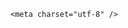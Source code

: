 <!DOCTYPE html>
<html lang="zh-CN">

<head>
    
<title>卡塔尔承诺购买最多210架美国制造波音飞机，卡航什么规模？能消化这么多飞机吗？_腾讯新闻</title>
<meta name="keywords" content="卡塔尔航空公司,卡航,卡塔尔,波音公司,卡塔尔_时政,美国,飞机,阿联酋航空,美国_时政,多哈,美国_社会,客机">
<meta name="description" content="波音公司与卡塔尔航空周三宣布达成协议，这家中东航司将购买多达210架飞机，创下这家美国飞机制造商宽体客机订单量的历史新高。根据双方发布的新闻稿，这笔卡塔尔航空史上最大订单包括130架波音787梦想客机和30架多次延期的777-9机型，并包含50架额外飞机的选购权。卡塔尔航空还与GE航空航天签署协议，将为这批波音飞机配备...">
<meta name="author" content="腾讯网">
<meta name="copyright" content="Copyright 1998 - 2025 Tencent. All Rights Reserved">
<meta property="og:type" content="news" />

<meta property="og:title" content="卡塔尔承诺购买最多210架美国制造波音飞机，卡航什么规模？能消化这么多飞机吗？_腾讯新闻" />
<meta property="og:description" content="波音公司与卡塔尔航空周三宣布达成协议，这家中东航司将购买多达210架飞机，创下这家美国飞机制造商宽体客机订单量的历史新高。根据双方发布的新闻稿，这笔卡塔尔航空史上最大订单包括130架波音787梦想客机和30架多次延期的777-9机型，并包含50架额外飞机的选购权。卡塔尔航空还与GE航空航天签署协议，将为这批波音飞机配备..." />
<meta property="og:url" content="https://news.qq.com/rain/a/20250515Q0058X00" />
<meta property="og:image" content="https://inews.gtimg.com/news_ls/O-W9_6DdP9dwc9Y3qsmtMRsYfJiIUc4iSvTXOtk0QvJ94AA_640330/0" />
<meta property="article:author" content="" />
<meta property="article:published_time" content="2025-05-15 13:07:42" />
<meta property="category" content="" />

    <meta charset="utf-8" />
<meta http-equiv="X-UA-Compatible" content="IE=Edge" />
<meta name="viewport" content="width=device-width, initial-scale=1, shrink-to-fit=no" />
<link rel="dns-prefetch" href="mat1.gtimg.com">
<link rel="dns-prefetch" href="i.news.qq.com">
<link rel="shortcut icon" href="https://mat1.gtimg.com/qqcdn/qqindex2021/favicon.ico">
<script nomodule="true" src="https://mat1.gtimg.com/qqcdn/qqindex2021/common-static/20240515201444/core3-37-1.min.js"></script>
<script>
  try {
    if (!window.IntersectionObserver) {
      var observerScript = document.createElement('script');
      observerScript.src = "https://mat1.gtimg.com/qqcdn/qqindex2021/common-static/20241024141058/intersection-observer-polyfill.js";
      document.head.appendChild(observerScript);
    }
  } catch (error) {}
</script>

<script>
  try {
    if (!Element.prototype.scrollTo) {
      var scrollScript = document.createElement('script');
      scrollScript.src = "https://mat1.gtimg.com/qqcdn/qqindex2021/common-static/20241025153001/scroll-behavior-polyfill.js";
      document.head.appendChild(scrollScript);
    }
  } catch (error) {}
</script>
<script>
  try {
    if ('scrollRestoration' in window.history) {
      window.history.scrollRestoration = 'manual';
    }
    window.isPcClient = Boolean(window.electron) && (
      window.navigator.userAgent.indexOf('pc-client') > 0 ||
      window.navigator.userAgent.indexOf('TencentNews') > 0
    );
  } catch {}
</script>
<script>
  try {
    if (window.isPcClient) {
      var bodyStyle = document.createElement('style');
      bodyStyle.innerText = 'body{ zoom: 0.95 }';
      document.head.appendChild(bodyStyle);
    }
  } catch {}
</script>
<script>
  window.DATA = {"emojiSwitch":1,"is_deleted":0,"news_update_time":1747285766,"shareImg":"https://inews.gtimg.com/om_ls/OypXMKC9Fa-KHfr1ov70qJszYj60BEj4PldBAUHpv4sEMAA_870492/0","surl":"https://view.inews.qq.com/a/20250515Q0058X00","answer_num":2,"atype":232,"card":{"cpLevel":2,"desc":"腾讯新闻问答课代表，结合当下热点新闻和网友热议，发现好问题，期待好回答。","msgEntry":1,"uin":"ecbe89d289b6198c7996f16538ebc224f9","vip_icon":"http://inews.gtimg.com/newsapp_ls/0/14876051701/0","liveInfo":{},"vip_type":"30012","vip_type_new":"30012","chlname":"问答课代表","update_frequency":"1970-01-01 08:00:00","suid":"8QMc339d5IQeuTzY5QN3","chlid":"22983986","icon":"https://inews.gtimg.com/om_ls/OPBO91JgEbYG-O62jC2hCRA_yoydsA8oEANb87pxgNxKgAA_200200/0","vip_desc":"腾讯新闻问答课代表官方账号","vip_icon_night":"http://inews.gtimg.com/newsapp_ls/0/14876052067/0","vip_place":"left"},"content":null,"detail_entry":{"orignal_entry":1,"is_orignal":1},"intro":"","url":"https://view.inews.qq.com/a/20250515Q0058X00","abstract":"","copyright_wording_share":"免责声明","disableDeclare":1,"ret":0,"adInfo":{"openAds":1,"openAdsComment":1,"openAdsPhotos":1,"openAdsText":1,"openRelatedNewsAd":1},"attribute":{},"channelEntryJumpType":1,"content_words_num":36,"final_declare":["个人观点，仅供参考"],"remarks":"","time":"2025-05-15 00:05:45","all_long_pic":1,"categoryrray":{"category_id":"229","sub_category_id":"520"},"commentid":"","enableDiffusion":1,"extra_property":{"FeedbackDetailDisableInsert":0,"zanSkinType":""},"questionInfo":{"title":"卡塔尔承诺购买最多210架美国制造波音飞机，卡航什么规模？能消化这么多飞机吗？","url":"http://view.inews.qq.com/a/20250515Q0058X00","abstract":"","id":"20250515Q0058X00","longtitle":"卡塔尔承诺购买最多210架美国制造波音飞机，卡航什么规模？能消化这么多飞机吗？","question_short_title":"卡塔尔承诺购买最多210架美国制造波音飞机，卡航什么规模？能消化这么多飞机吗？","relate_extend_infos":[{"id":"20250515A03G6V00","longtitle":"波音与卡塔尔航空达成210架飞机创纪录协议 特朗普：波音史上最大单笔订单！","picShowType":"90092","thumbnails_qqnews":["https://inews.gtimg.com/news_ls/O6oL-_Ame-XYlnxG4B5hpLAWFSFgkU7cz8RIxXUigcBVwAA_294195/0"],"title":"波音与卡塔尔航空达成210架飞机创纪录协议 特朗普：波音史上最大单笔订单！","url":"https://view.inews.qq.com/a/20250515A03G6V00","abstract":"波音公司与卡塔尔航空周三宣布达成协议，这家中东航司将购买多达210架飞机，创下这家美国飞机制造商宽体客机订单量的历史新高。根据双方发布的新闻稿，这笔卡塔尔航空史上最大订单包括130架波音787梦想客机和30架多次延期的777-9机型，并包含50架额外飞机的选购权。卡塔尔航空还与GE航空航天签署协议，将为这批波音飞机配备...","articletype":"0"}],"thumbnails_qqnews":["https://inews.gtimg.com/om_ls/OypXMKC9Fa-KHfr1ov70qJszYj60BEj4PldBAUHpv4sEMAA_294195/0"]},"shareDesc":"腾讯新闻","FadCid":"","closeCommentBanner":0,"emojiRelatedSwitch":1,"news_app_recommend_status":4,"question_id":"","already_answer":false,"ai_switch":true,"safe_cntl":{"close_all_ad":0,"close_all_rel":0,"close_relate_thing":0,"close_share_pull":0,"emoticon_comment_mode":0,"close_all_emoticon_comment":0,"close_all_favorite":0,"close_comment_dislike":0,"close_global_news_sis":0},"self_declare":{"declare":"个人观点，仅供参考"},"copyright_share":"本文来自腾讯新闻客户端创作者，不代表腾讯新闻的观点和立场。","forbidCommentUpDown":0,"iNewsRecommendLevel":1,"id":"20250515Q0058X00","isSensitive":0,"likeInfo":0,"relate_extend_infos":{"imgURLSmall":"https://inews.gtimg.com/news_ls/O6oL-_Ame-XYlnxG4B5hpLAWFSFgkU7cz8RIxXUigcBVwAA_150120/0","longTitle":"波音与卡塔尔航空达成210架飞机创纪录协议 特朗普：波音史上最大单笔订单！","title":"波音与卡塔尔航空达成210架飞机创纪录协议 特朗普：波音史上最大单笔订单！","url":"http://view.inews.qq.com/a/20250515A03G6V00","abstract":"波音公司与卡塔尔航空周三宣布达成协议，这家中东航司将购买多达210架飞机，创下这家美国飞机制造商宽体客机订单量的历史新高。根据双方发布的新闻稿，这笔卡塔尔航空史上最大订单包括130架波音787梦想客机和30架多次延期的777-9机型，并包含50架额外飞机的选购权。卡塔尔航空还与GE航空航天签署协议，将为这批波音飞机配备...","id":"20250515A03G6V00","imgURL":"https://inews.gtimg.com/news_ls/O6oL-_Ame-XYlnxG4B5hpLAWFSFgkU7cz8RIxXUigcBVwAA_640330/0"},"title":"卡塔尔承诺购买最多210架美国制造波音飞机，卡航什么规模？能消化这么多飞机吗？","article_category":"229","cms_id":"20250515Q0058X00","articleId":"20250515Q02RNX00","article_type":232,"tags":"","desc":"波音公司与卡塔尔航空周三宣布达成协议，这家中东航司将购买多达210架飞机，创下这家美国飞机制造商宽体客机订单量的历史新高。根据双方发布的新闻稿，这笔卡塔尔航空史上最大订单包括130架波音787梦想客机和30架多次延期的777-9机型，并包含50架额外飞机的选购权。卡塔尔航空还与GE航空航天签署协议，将为这批波音飞机配备...","videoArr":[]};
</script>
<script>
  window.channelInfo = {"channelConfig":{"channelNav":[{"_auto_id":"1","active_alien_img":"","alien_img":"","channel_id":"news_news_home","is_local":"0","link":"https://www.qq.com","name_cn":"首页","name_en":"home"},{"_auto_id":"2","active_alien_img":"","alien_img":"","channel_id":"news_news_top","is_local":"0","link":"","name_cn":"要闻","name_en":"news"},{"_auto_id":"4","active_alien_img":"","alien_img":"","channel_id":"news_news_bj","is_local":"1","link":"","name_cn":"北京","name_en":"bj"},{"_auto_id":"5","active_alien_img":"","alien_img":"","channel_id":"news_news_finance","is_local":"0","link":"","name_cn":"财经","name_en":"finance"},{"_auto_id":"6","active_alien_img":"","alien_img":"","channel_id":"news_news_tech","is_local":"0","link":"","name_cn":"科技","name_en":"tech"},{"_auto_id":"7","active_alien_img":"","alien_img":"","channel_id":"tv","is_local":"0","link":"https://v.qq.com/channel/tv/?ptag=qqnews","name_cn":"电视剧","name_en":"tv"},{"_auto_id":"8","active_alien_img":"","alien_img":"","channel_id":"news_news_qa","is_local":"0","link":"","name_cn":"热问","name_en":"qa"},{"_auto_id":"9","active_alien_img":"","alien_img":"","channel_id":"news_news_ent","is_local":"0","link":"","name_cn":"娱乐","name_en":"ent"},{"_auto_id":"10","active_alien_img":"","alien_img":"","channel_id":"variety","is_local":"0","link":"https://v.qq.com/channel/variety/?ptag=qqnews","name_cn":"综艺","name_en":"variety"},{"_auto_id":"11","active_alien_img":"","alien_img":"","channel_id":"news_news_sports","is_local":"0","link":"","name_cn":"体育","name_en":"sports"},{"_auto_id":"13","active_alien_img":"","alien_img":"","channel_id":"news_news_nba","is_local":"0","link":"","name_cn":"NBA","name_en":"nba"},{"_auto_id":"14","active_alien_img":"","alien_img":"","channel_id":"news_news_world","is_local":"0","link":"","name_cn":"国际","name_en":"world"},{"_auto_id":"15","active_alien_img":"","alien_img":"","channel_id":"news_news_mil","is_local":"0","link":"","name_cn":"军事","name_en":"milite"},{"_auto_id":"16","active_alien_img":"","alien_img":"","channel_id":"news_news_auto","is_local":"0","link":"","name_cn":"汽车","name_en":"auto"},{"_auto_id":"17","active_alien_img":"","alien_img":"","channel_id":"news_news_house","is_local":"0","link":"","name_cn":"房产","name_en":"house"},{"_auto_id":"18","active_alien_img":"","alien_img":"","channel_id":"news_news_edu","is_local":"0","link":"","name_cn":"教育","name_en":"edu"},{"_auto_id":"19","active_alien_img":"","alien_img":"","channel_id":"news_news_antip","is_local":"0","link":"","name_cn":"健康","name_en":"health"},{"_auto_id":"20","active_alien_img":"","alien_img":"","channel_id":"news_news_video","is_local":"0","link":"","name_cn":"视频","name_en":"video"},{"_auto_id":"21","active_alien_img":"","alien_img":"","channel_id":"news_news_game","is_local":"0","link":"","name_cn":"游戏","name_en":"games"},{"_auto_id":"22","active_alien_img":"","alien_img":"","channel_id":"news_news_nchupin","is_local":"0","link":"","name_cn":"眼界","name_en":"chupin"},{"_auto_id":"24","active_alien_img":"","alien_img":"","channel_id":"news_news_football","is_local":"0","link":"","name_cn":"足球","name_en":"football"},{"_auto_id":"25","active_alien_img":"","alien_img":"","channel_id":"news_news_kepu","is_local":"0","link":"","name_cn":"科学","name_en":"kepu"},{"_auto_id":"26","active_alien_img":"","alien_img":"","channel_id":"news_news_digi","is_local":"0","link":"","name_cn":"数码","name_en":"digi"},{"_auto_id":"28","active_alien_img":"","alien_img":"","channel_id":"ymzx","is_local":"0","link":"https://gamer.qq.com/v2/cloudgame/game/96897?ichannel=txxwpc0Ftxxwpc1","name_cn":"元梦之星","name_en":"news_news_ymzx"},{"_auto_id":"31","active_alien_img":"","alien_img":"","channel_id":"movie","is_local":"0","link":"https://v.qq.com/channel/movie/?ptag=qqnews","name_cn":"电影","name_en":"movie"},{"_auto_id":"32","active_alien_img":"","alien_img":"","channel_id":"news_news_esport","is_local":"0","link":"","name_cn":"电竞","name_en":"esport"},{"_auto_id":"34","active_alien_img":"","alien_img":"","channel_id":"news_news_history","is_local":"0","link":"","name_cn":"历史","name_en":"history"},{"_auto_id":"35","active_alien_img":"","alien_img":"","channel_id":"news_news_baby","is_local":"0","link":"","name_cn":"育儿","name_en":"baby"},{"_auto_id":"36","active_alien_img":"","alien_img":"","channel_id":"hbjy","is_local":"0","link":"https://gp.qq.com/act/a20250421mnqlx/news.shtml","name_cn":"和平精英","name_en":"news_news_hbjy"},{"_auto_id":"37","active_alien_img":"","alien_img":"","channel_id":"cloud_gamer","is_local":"0","link":"https://gamer.qq.com/?ichannel=txxwpc0Ftxxwpc1","name_cn":"云游戏","name_en":"cloud_gamer"},{"_auto_id":"38","active_alien_img":"","alien_img":"","channel_id":"news_news_lic","is_local":"0","link":"","name_cn":"理财","name_en":"finance_licai"},{"_auto_id":"39","active_alien_img":"","alien_img":"","channel_id":"news_news_istock","is_local":"0","link":"","name_cn":"股票","name_en":"finance_stock"},{"_auto_id":"40","active_alien_img":"","alien_img":"","channel_id":"ren_min_shi_pin","is_local":"0","link":"https://news.qq.com/omn/author/8QMd3Hld74cbujbY?tab=om_video","name_cn":"人民视频","name_en":"ren_min_shi_pin"},{"_auto_id":"41","active_alien_img":"","alien_img":"","channel_id":"news_news_weather","is_local":"0","link":"https://tianqi.qq.com/index.htm","name_cn":"天气","name_en":"weather"}]}};
</script>
<script>
  window.articleConfig = {"rightConfig":[{"_auto_id":"1","category_key":"default","modules":"{\"moduleList\":[{\"title\":\"精选视频\",\"id\":\"video_album\",\"videoType\":\"tag\",\"videoId\":\"aUepxrtchGM=\"},{\"title\":\"下载条\",\"id\":\"download_banner\",\"isSticky\":1},{\"title\":\"热点榜\",\"id\":\"hot_rank_list\",\"isSticky\":1},{\"title\":\"广告推广\",\"id\":\"ssp_ad_module\",\"category\":\"ad_ssp\",\"loid\":\"109\",\"isSticky\":1}]}"}],"tonglanAdConfig":[],"bottomConfig":[],"videoAdConfig":[],"rightGameConfig":[]};
</script>
<script src="https://mat1.gtimg.com/www/js/emonitor/custom_ed041a23.js" charset="utf-8"></script>
<script>
  try {
    window.emonitorIns = emonitor.create({
      name: 'newsqq_quesionArticle',
      atta: {
        name: 'newsqq',
      },
      mode: '007',
    });
  } catch (err) {
    console.warn(err);
  }
</script>
<link href="https://mat1.gtimg.com/qqcdn/qqindex2021/common-static/hel/qqnews-pc-dc_20250509063039/static/css/qa.css" rel="stylesheet">

<script>window.__HEL_PRESET_META__={"qqnews-pc-components":{"app":{"id":1366,"name":"qqnews-pc-components","app_group_name":"qqnews-pc-components","proj_ver":{"map":{},"utime":0},"online_version":"qqnews-pc-components_20250512030958","build_version":"qqnews-pc-components_20250513022238","update_at":"2025-05-13T06:23:28.000Z","desc":"set by [init], from container [formal.pc.dc.sz100921] worker [2]"},"version":{"sub_app_name":"qqnews-pc-components","sub_app_version":"qqnews-pc-components_20250513022238","src_map":{"webDirPath":"https://mat1.gtimg.com/qqcdn/qqindex2021/common-static/hel/qqnews-pc-components_20250513022238","htmlIndexSrc":"https://mat1.gtimg.com/qqcdn/qqindex2021/common-static/hel/qqnews-pc-components_20250513022238/index.html","extractMode":"all","iframeSrc":"","chunkCssSrcList":["https://mat1.gtimg.com/qqcdn/qqindex2021/common-static/hel/qqnews-pc-components_20250513022238/static/css/index.css"],"chunkJsSrcList":["https://mat1.gtimg.com/qqcdn/qqindex2021/common-static/hel/qqnews-pc-components_20250513022238/static/js/index.js"],"staticCssSrcList":[],"staticJsSrcList":["https://mat1.gtimg.com/qqcdn/qqindex2021/static/20231212123233/react.production.min.js","https://mat1.gtimg.com/qqcdn/qqindex2021/static/20231212123233/react-dom.production.min.js","https://mat1.gtimg.com/qqcdn/qqindex2021/common-static/hel/hel-base-v16.js"],"relativeCssSrcList":[],"relativeJsSrcList":[],"privCssSrcList":[],"srvModSrcList":[],"headAssetList":[{"tag":"staticScript","append":false,"attrs":{"src":"https://mat1.gtimg.com/qqcdn/qqindex2021/static/20231212123233/react.production.min.js"}},{"tag":"staticScript","append":false,"attrs":{"src":"https://mat1.gtimg.com/qqcdn/qqindex2021/static/20231212123233/react-dom.production.min.js"}},{"tag":"staticScript","append":false,"attrs":{"src":"https://mat1.gtimg.com/qqcdn/qqindex2021/common-static/hel/hel-base-v16.js"}},{"tag":"script","append":true,"attrs":{"src":"https://mat1.gtimg.com/qqcdn/qqindex2021/common-static/hel/qqnews-pc-components_20250513022238/static/js/index.js","defer":""}},{"tag":"link","append":true,"attrs":{"href":"https://mat1.gtimg.com/qqcdn/qqindex2021/common-static/hel/qqnews-pc-components_20250513022238/static/css/index.css","rel":"stylesheet"}}],"bodyAssetList":[]},"update_at":"2025-05-13T06:23:28.000Z","create_at":"2025-05-13T06:23:28.000Z","_worker_id":"2","_is_backup":true}}}</script>
<script>window.__VIEW_PATH__="question.ejs";</script>
</head>

<body id="dc-question-body">
  <div id="root"></div>
    <iframe style="display: none;" src="https://i.news.qq.com/web_backend/getWebPacUid"></iframe>
<script src="https://mat1.gtimg.com/qqcdn/qqindex2021/common-static/20240805160928/react.production.min.js"></script>
<script src="https://mat1.gtimg.com/qqcdn/qqindex2021/common-static/20240805160928/react-dom.production.min.js"></script>
<script src="https://mat1.gtimg.com/qqcdn/qqindex2021/common-static/20241018171503/universal-report.min.js"></script>
<script defer type="text/javascript" src="https://mat1.gtimg.com/qqcdn/qqindex2021/libs/barrier/aria.js?appid=9327b8b06379d9d1728bbfbe2025ef9c" charset="utf-8"></script>
<script defer src="https://t.captcha.qq.com/TCaptcha.js"></script>
<script>document.cookie="hel_err=;path=/;";</script>
<script src="https://mat1.gtimg.com/qqcdn/qqindex2021/common-static/hel/hel-base-v16.js"></script>
<script src="https://mat1.gtimg.com/qqcdn/qqindex2021/common-static/hel/qqnews-pc-hel-entry_20250117174052/static/js/index.js"></script>
<link rel="preload" href="https://mat1.gtimg.com/qqcdn/qqindex2021/common-static/hel/qqnews-pc-dc_20250509063039/static/js/qa.js" as="script">
<link rel="preload" href="https://mat1.gtimg.com/qqcdn/qqindex2021/common-static/hel/qqnews-pc-components_20250513022238/static/js/index.js" as="script">
<script>window.loadProject("https://mat1.gtimg.com/qqcdn/qqindex2021/common-static/hel/qqnews-pc-dc_20250509063039/static/js/qa.js");</script>
<iframe id="videoFrame" style="display: none;" src="https://video.qq.com/cookie/sync_qqnews.html"></iframe>
</body>

</html>
